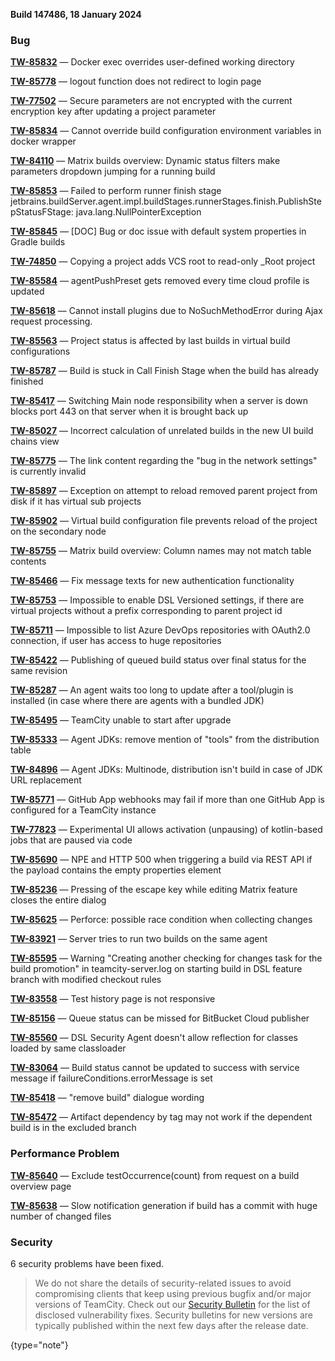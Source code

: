 [//]: # (title: TeamCity 2023.11.2 Release Notes)
[//]: # (auxiliary-id: TeamCity 2023.11.2 Release Notes)


**Build 147486, 18 January 2024**


<!--project: TeamCity Fix versions: 2023.11.2 #Fixed #Testing visible to: {All Users} -{Trunk issue}-->

### Bug

**[TW-85832](https://youtrack.jetbrains.com/issue/TW-85832/Docker-exec-overrides-user-defined-working-directory)** — Docker exec overrides user-defined working directory

**[TW-85778](https://youtrack.jetbrains.com/issue/TW-85778/logout-function-does-not-redirect-to-login-page)** — logout function does not redirect to login page

**[TW-77502](https://youtrack.jetbrains.com/issue/TW-77502/Secure-parameters-are-not-encrypted-with-the-current-encryption-key-after-updating-a-project-parameter)** — Secure parameters are not encrypted with the current encryption key after updating a project parameter

**[TW-85834](https://youtrack.jetbrains.com/issue/TW-85834/Cannot-override-build-configuration-environment-variables-in-docker-wrapper)** — Cannot override build configuration environment variables in docker wrapper

**[TW-84110](https://youtrack.jetbrains.com/issue/TW-84110/Matrix-builds-overview-Dynamic-status-filters-make-parameters-dropdown-jumping-for-a-running-build)** — Matrix builds overview: Dynamic status filters make parameters dropdown jumping for a running build

**[TW-85853](https://youtrack.jetbrains.com/issue/TW-85853/Failed-to-perform-runner-finish-stage-jetbrains.buildServer.agent.impl.buildStages.runnerStages.finish.PublishStepStatusFStage)** — Failed to perform runner finish stage jetbrains.buildServer.agent.impl.buildStages.runnerStages.finish.PublishStepStatusFStage: java.lang.NullPointerException

**[TW-85845](https://youtrack.jetbrains.com/issue/TW-85845/DOC-Bug-or-doc-issue-with-default-system-properties-in-Gradle-builds)** — [DOC] Bug or doc issue with default system properties in Gradle builds

**[TW-74850](https://youtrack.jetbrains.com/issue/TW-74850/Copying-a-project-adds-VCS-root-to-read-only-Root-project)** — Copying a project adds VCS root to read-only _Root project

**[TW-85584](https://youtrack.jetbrains.com/issue/TW-85584/agentPushPreset-gets-removed-every-time-cloud-profile-is-updated)** — agentPushPreset gets removed every time cloud profile is updated

**[TW-85618](https://youtrack.jetbrains.com/issue/TW-85618/Cannot-install-plugins-due-to-NoSuchMethodError-during-Ajax-request-processing.)** — Cannot install plugins due to NoSuchMethodError during Ajax request processing.

**[TW-85563](https://youtrack.jetbrains.com/issue/TW-85563/Project-status-is-affected-by-last-builds-in-virtual-build-configurations)** — Project status is affected by last builds in virtual build configurations

**[TW-85787](https://youtrack.jetbrains.com/issue/TW-85787/Build-is-stuck-in-Call-Finish-Stage-when-the-build-has-already-finished)** — Build is stuck in Call Finish Stage when the build has already finished

**[TW-85417](https://youtrack.jetbrains.com/issue/TW-85417/Switching-Main-node-responsibility-when-a-server-is-down-blocks-port-443-on-that-server-when-it-is-brought-back-up)** — Switching Main node responsibility when a server is down blocks port 443 on that server when it is brought back up

**[TW-85027](https://youtrack.jetbrains.com/issue/TW-85027/Incorrect-calculation-of-unrelated-builds-in-the-new-UI-build-chains-view)** — Incorrect calculation of unrelated builds in the new UI build chains view

**[TW-85775](https://youtrack.jetbrains.com/issue/TW-85775/The-link-content-regarding-the-bug-in-the-network-settings-is-currently-invalid)** — The link content regarding the "bug in the network settings" is currently invalid

**[TW-85897](https://youtrack.jetbrains.com/issue/TW-85897/Exception-on-attempt-to-reload-removed-parent-project-from-disk-if-it-has-virtual-sub-projects)** — Exception on attempt to reload removed parent project from disk if it has virtual sub projects

**[TW-85902](https://youtrack.jetbrains.com/issue/TW-85902/Virtual-build-configuration-file-prevents-reload-of-the-project-on-the-secondary-node)** — Virtual build configuration file prevents reload of the project on the secondary node

**[TW-85755](https://youtrack.jetbrains.com/issue/TW-85755/Matrix-build-overview-Column-names-may-not-match-table-contents)** — Matrix build overview: Column names may not match table contents

**[TW-85466](https://youtrack.jetbrains.com/issue/TW-85466/Fix-message-texts-for-new-authentication-functionality)** — Fix message texts for new authentication functionality

**[TW-85753](https://youtrack.jetbrains.com/issue/TW-85753/Impossible-to-enable-DSL-Versioned-settings-if-there-are-virtual-projects-without-a-prefix-corresponding-to-parent-project-id)** — Impossible to enable DSL Versioned settings, if there are virtual projects without a prefix corresponding to parent project id

**[TW-85711](https://youtrack.jetbrains.com/issue/TW-85711/Impossible-to-list-Azure-DevOps-repositories-with-OAuth2.0-connection-if-user-has-access-to-huge-repositories)** — Impossible to list Azure DevOps repositories with OAuth2.0 connection, if user has access to huge repositories

**[TW-85422](https://youtrack.jetbrains.com/issue/TW-85422/Publishing-of-queued-build-status-over-final-status-for-the-same-revision)** — Publishing of queued build status over final status for the same revision

**[TW-85287](https://youtrack.jetbrains.com/issue/TW-85287/An-agent-waits-too-long-to-update-after-a-tool-plugin-is-installed-in-case-where-there-are-agents-with-a-bundled-JDK)** — An agent waits too long to update after a tool/plugin is installed (in case where there are agents with a bundled JDK)

**[TW-85495](https://youtrack.jetbrains.com/issue/TW-85495/TeamCity-unable-to-start-after-upgrade)** — TeamCity unable to start after upgrade

**[TW-85333](https://youtrack.jetbrains.com/issue/TW-85333/Agent-JDKs-remove-mention-of-tools-from-the-distribution-table)** — Agent JDKs: remove mention of "tools" from the distribution table

**[TW-84896](https://youtrack.jetbrains.com/issue/TW-84896/Agent-JDKs-Multinode-distribution-isnt-build-in-case-of-JDK-URL-replacement)** — Agent JDKs: Multinode, distribution isn't build in case of JDK URL replacement

**[TW-85771](https://youtrack.jetbrains.com/issue/TW-85771/GitHub-App-webhooks-may-fail-if-more-than-one-GitHub-App-is-configured-for-a-TeamCity-instance)** — GitHub App webhooks may fail if more than one GitHub App is configured for a TeamCity instance

**[TW-77823](https://youtrack.jetbrains.com/issue/TW-77823/Experimental-UI-allows-activation-unpausing-of-kotlin-based-jobs-that-are-paused-via-code)** — Experimental UI allows activation (unpausing) of kotlin-based jobs that are paused via code

**[TW-85690](https://youtrack.jetbrains.com/issue/TW-85690/NPE-and-HTTP-500-when-triggering-a-build-via-REST-API-if-the-payload-contains-the-empty-properties-element)** — NPE and HTTP 500 when triggering a build via REST API if the payload contains the empty properties element

**[TW-85236](https://youtrack.jetbrains.com/issue/TW-85236/Pressing-of-the-escape-key-while-editing-Matrix-feature-closes-the-entire-dialog)** — Pressing of the escape key while editing Matrix feature closes the entire dialog

**[TW-85625](https://youtrack.jetbrains.com/issue/TW-85625/Perforce-possible-race-condition-when-collecting-changes)** — Perforce: possible race condition when collecting changes

**[TW-83921](https://youtrack.jetbrains.com/issue/TW-83921/Server-tries-to-run-two-builds-on-the-same-agent)** — Server tries to run two builds on the same agent

**[TW-85595](https://youtrack.jetbrains.com/issue/TW-85595/Warning-Creating-another-checking-for-changes-task-for-the-build-promotion-in-teamcity-server.log-on-starting-build-in-DSL)** — Warning "Creating another checking for changes task for the build promotion" in teamcity-server.log on starting build in DSL feature branch with modified checkout rules

**[TW-83558](https://youtrack.jetbrains.com/issue/TW-83558/Test-history-page-is-not-responsive)** — Test history page is not responsive

**[TW-85156](https://youtrack.jetbrains.com/issue/TW-85156/Queue-status-can-be-missed-for-BitBucket-Cloud-publisher)** — Queue status can be missed for BitBucket Cloud publisher

**[TW-85560](https://youtrack.jetbrains.com/issue/TW-85560/DSL-Security-Agent-doesnt-allow-reflection-for-classes-loaded-by-same-classloader)** — DSL Security Agent doesn't allow reflection for classes loaded by same classloader

**[TW-83064](https://youtrack.jetbrains.com/issue/TW-83064/Build-status-cannot-be-updated-to-success-with-service-message-if-failureConditions.errorMessage-is-set)** — Build status cannot be updated to success with service message if failureConditions.errorMessage is set

**[TW-85418](https://youtrack.jetbrains.com/issue/TW-85418/remove-build-dialogue-wording)** — "remove build" dialogue wording

**[TW-85472](https://youtrack.jetbrains.com/issue/TW-85472/Artifact-dependency-by-tag-may-not-work-if-the-dependent-build-is-in-the-excluded-branch)** — Artifact dependency by tag may not work if the dependent build is in the excluded branch


### Performance Problem

**[TW-85640](https://youtrack.jetbrains.com/issue/TW-85640/Exclude-testOccurrencecount-from-request-on-a-build-overview-page)** — Exclude testOccurrence(count) from request on a build overview page

**[TW-85638](https://youtrack.jetbrains.com/issue/TW-85638/Slow-notification-generation-if-build-has-a-commit-with-huge-number-of-changed-files)** — Slow notification generation if build has a commit with huge number of changed files




<!--project: TeamCity Fix versions: 2023.11.2 #Fixed #{Security Problem}  -{Trunk issue}-->

### Security

6 security problems have been fixed.

> We do not share the details of security-related issues to avoid compromising clients that keep using previous bugfix and/or major versions of TeamCity. Check out our [Security Bulletin](https://www.jetbrains.com/privacy-security/issues-fixed/?product=TeamCity&version=2023.11) for the list of disclosed vulnerability fixes. Security bulletins for new versions are typically published within the next few days after the release date.
>
{type="note"}

